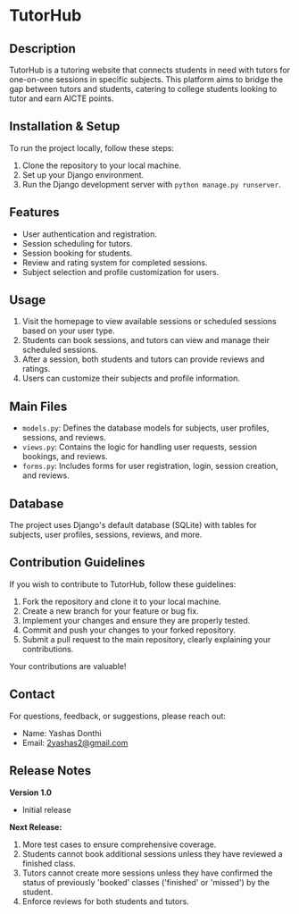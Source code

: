 # TutorHub

## Description

TutorHub is a tutoring website that connects students in need with tutors for one-on-one sessions in specific subjects. This platform aims to bridge the gap between tutors and students, catering to college students looking to tutor and earn AICTE points.

## Installation & Setup

To run the project locally, follow these steps:

1. Clone the repository to your local machine.
2. Set up your Django environment.
3. Run the Django development server with `python manage.py runserver`.

## Features

- User authentication and registration.
- Session scheduling for tutors.
- Session booking for students.
- Review and rating system for completed sessions.
- Subject selection and profile customization for users.

## Usage

1. Visit the homepage to view available sessions or scheduled sessions based on your user type.
2. Students can book sessions, and tutors can view and manage their scheduled sessions.
3. After a session, both students and tutors can provide reviews and ratings.
4. Users can customize their subjects and profile information.

## Main Files

- `models.py`: Defines the database models for subjects, user profiles, sessions, and reviews.
- `views.py`: Contains the logic for handling user requests, session bookings, and reviews.
- `forms.py`: Includes forms for user registration, login, session creation, and reviews.

## Database

The project uses Django's default database (SQLite) with tables for subjects, user profiles, sessions, reviews, and more.

## Contribution Guidelines

If you wish to contribute to TutorHub, follow these guidelines:

1. Fork the repository and clone it to your local machine.
2. Create a new branch for your feature or bug fix.
3. Implement your changes and ensure they are properly tested.
4. Commit and push your changes to your forked repository.
5. Submit a pull request to the main repository, clearly explaining your contributions.

Your contributions are valuable!

## Contact

For questions, feedback, or suggestions, please reach out:

- Name: Yashas Donthi
- Email: 2yashas2@gmail.com

## Release Notes

**Version 1.0**
- Initial release

**Next Release:**

1. More test cases to ensure comprehensive coverage.
2. Students cannot book additional sessions unless they have reviewed a finished class.
3. Tutors cannot create more sessions unless they have confirmed the status of previously 'booked' classes ('finished' or 'missed') by the student.
4. Enforce reviews for both students and tutors.
